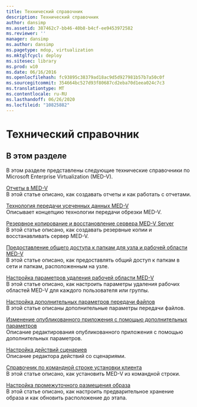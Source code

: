 ```yaml
---
title: Технический справочник
description: Технический справочник
author: dansimp
ms.assetid: 387462c7-bb46-40b8-b4cf-ee9453972582
ms.reviewer: ''
manager: dansimp
ms.author: dansimp
ms.pagetype: mdop, virtualization
ms.mktglfcycl: deploy
ms.sitesec: library
ms.prod: w10
ms.date: 06/16/2016
ms.openlocfilehash: fc93895c38379ad18ac9d5d927981b57b7a50c0f
ms.sourcegitcommit: 354664bc527d93f80687cd2eba70d1eea024c7c3
ms.translationtype: MT
ms.contentlocale: ru-RU
ms.lasthandoff: 06/26/2020
ms.locfileid: "10825882"
---
```

# Технический справочник


## В этом разделе


В этом разделе представлены следующие технические справочники по Microsoft Enterprise Virtualization (MED-V).

<a href="" id="med-v-reporting"></a>[Отчеты в MED-V](med-v-reporting.md)  
В этой статье описано, как создавать отчеты и как работать с отчетами.

<a href="" id="med-v-trim-transfer-technology"></a>[Технология передачи усеченных данных MED-V](med-v-trim-transfer-technology-medvv2.md)  
Описывает концепцию технологии передачи обрезки MED-V.

<a href="" id="how-to-back-up-and-restore-a-med-v-server"></a>[Резервное копирование и восстановление сервера MED-V Server](how-to-back-up-and-restore-a-med-v-server.md)  
В этой статье описано, как создавать резервные копии и восстанавливать сервер MED-V.

<a href="" id="how-to-share-folders-between-the-host-and-the-med-v-workspace"></a>[Предоставление общего доступа к папкам для узла и рабочей области MED-V](how-to-share-folders-between-the-host-and-the-med-v-workspace.md)  
В этой статье описано, как предоставлять общий доступ к папкам в сети и папкам, расположенным на узле.

<a href="" id="how-to-set-med-v-workspace-deletion-options"></a>[Настройка параметров удаления рабочей области MED-V](how-to-set-med-v-workspace-deletion-options.md)  
В этой статье описано, как настроить параметры удаления рабочих областей MED-V для каждого пользователя или группы.

<a href="" id="how-to-set-advanced-file-transfer-options"></a>[Настройка дополнительных параметров передачи файлов](how-to-set-advanced-file-transfer-options.md)  
В этой статье описаны дополнительные параметры передачи файлов.

<a href="" id="how-to-edit-a-published-application-with-advanced-settings"></a>[Изменение опубликованного приложения с помощью дополнительных параметров](how-to-edit-a-published-application-with-advanced-settings.md)  
Описание редактирования опубликованного приложения с помощью дополнительных параметров.

<a href="" id="how-to-set-up-script-actions"></a>[Настройка действий сценариев](how-to-set-up-script-actions.md)  
Описание редактора действий со сценариями.

<a href="" id="client-installation-command-line-reference"></a>[Справочник по командной строке установки клиента](client-installation-command-line-reference.md)  
В этой статье описано, как установить MED-V из командной строки.

<a href="" id="how-to-configure-image-pre-staging"></a>[Настройка промежуточного размещения образа](how-to-configure-image-pre-staging.md)  
В этой статье описано, как настроить предварительное хранение образа и как обновить расположение до этапа.

 

 





